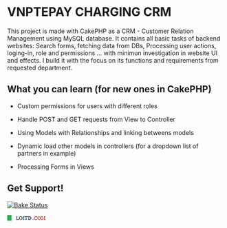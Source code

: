 VNPTEPAY CHARGING CRM
=======
This project is made with CakePHP as a CRM - Customer Relation Management  using MySQL database. It contains all basic tasks of backend websites: Search forms, fetching data from DBs, Processing user actions, loging-in, role and permissions ... with minimun investigation in website UI and effects. 
I build it with the focus on its functions and requirements from requested department. 

What you can learn (for new ones in CakePHP)
--------------------------------------------

- Custom permissions for users with different roles

- Handle POST and GET requests from View to Controller

- Using Models with Relationships and linking betweens models

- Dynamic load other models in controllers (for a dropdown list of partners in example)

- Processing Forms in Views

Get Support!
------------

[![Bake Status](https://secure.travis-ci.org/cakephp/cakephp.png?branch=master)](http://travis-ci.org/cakephp/cakephp)

![Tran Duc Loi](https://github.com/loitd/vnptepaycrm-cakephp/blob/master/app/webroot/img/cake.power.gif)
